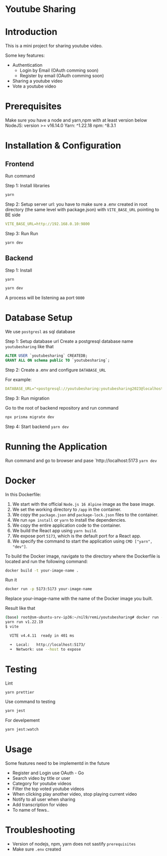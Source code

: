 # Youtube Sharing

# Introduction 
This is a mini project for sharing youtube video.

Some key features:
- Authentication
    + Login by Email (OAuth comming soon)
    + Register by email (OAuth comming soon)
- Sharing a youtube video 
- Vote a youtube video

# Prerequisites

Make sure you have a node and yarn,npm with at least version below
NodeJS: version >= v16.14.0
Yarn: ^1.22.18
npm: ^8.3.1

# Installation & Configuration

## Frontend
Run command

Step 1: Install libraries
```bash
yarn 
```


Step 2: Setup server url: you have to make sure a .env created in root directory (the same level with package.json)
with `VITE_BASE_URL` pointing to BE side

```yaml
VITE_BASE_URL=http://192.168.0.10:9800
```


Step 3: Run 
Run 
```bash 
yarn dev
```

## Backend 
Step 1: Install 
```bash
yarn 
```

```bash
yarn dev 
```
A process will be listening aa port `9800`

# Database Setup

We use `postgresl` as sql database 

Step 1: Setup database url 
Create a postgresql database name `youtubesharing` like that


```sql
ALTER USER `youtubesharing` CREATEDB;
GRANT ALL ON schema public TO `youtubesharing`; 
```  

Step 2:  Create a .env and configure `DATABASE_URL` 

For example:
```yaml
DATABASE_URL="<postgresql://youtubesharing:youtubesharing2023@localhost:5432/youtubesharing>"
```

Step 3: Run migration

Go to the root of backend repository and run command 
```bash
npx prisma migrate dev
```

Step 4: Start backend 
```yarn dev```

# Running the Application
Run command and go to browser and pase `http://localhost:5173
```yarn dev```


# Docker 
In this Dockerfile:
1. We start with the official `Node.js 16 Alpine` image as the base image.
2. We set the working directory to `/app` in the container.
3. We copy the `package.json` and `package-lock.json` files to the container.
4. We run `npm install` or `yarn` to install the dependencies.
5. We copy the entire application code to the container.
6. We build the React app using `yarn build`.
7. We expose port `5173`, which is the default port for a React app.
8. We specify the command to start the application using `CMD ["yarn", "dev"]`.

To build the Docker image, navigate to the directory where the Dockerfile is located and run the following command:
```bash
docker build -t your-image-name .
```

Run it
```bash
docker run -p 5173:5173 your-image-name
```
Replace your-image-name with the name of the Docker image you built.

Result like that
```bash
(base) root@sm-ubuntu-srv-ip36:~/nil9/remi/youtubesharing# docker run -p 5173:5173 youtubesharing:latest
yarn run v1.22.19
$ vite

  VITE v4.4.11  ready in 401 ms

  ➜  Local:   http://localhost:5173/
  ➜  Network: use --host to expose
```

# Testing
Lint

```bash
yarn prettier
```
Use command to testing

```bash
yarn jest
```
For develpement 
```bash
yarn jest:watch
```

# Usage
Some features need to be implementd in the future
- Register and Login use OAuth - Go
- Search video by title or user
- Category for youtube videos
- Filter the top voted youtube videos
- When clicking play another video, stop playing current video
- Notify to all user when sharing
- Add transcription for video
- To name of fews..

# Troubleshooting

- Version of nodejs, npm, yarn does not sastify `prerequisites`
- Make sure `.env` created 